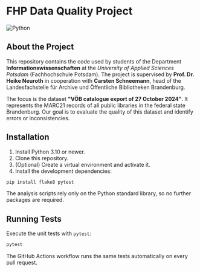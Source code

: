 # FHP Data Quality Project

![Python](https://img.shields.io/badge/Python-3.10+-blue)

## About the Project

This repository contains the code used by students of the Department **Informationswissenschaften** at the *University of Applied Sciences Potsdam* (Fachhochschule Potsdam). The project is supervised by **Prof. Dr. Heike Neuroth** in cooperation with **Carsten Schneemann**, head of the Landesfachstelle für Archive und Öffentliche Bibliotheken Brandenburg.

The focus is the dataset **"VÖB catalogue export of 27 October 2024"**. It represents the MARC21 records of all public libraries in the federal state Brandenburg. Our goal is to evaluate the quality of this dataset and identify errors or inconsistencies.

## Installation

1. Install Python 3.10 or newer.
2. Clone this repository.
3. (Optional) Create a virtual environment and activate it.
4. Install the development dependencies:

```bash
pip install flake8 pytest
```

The analysis scripts rely only on the Python standard library, so no further packages are required.

## Running Tests

Execute the unit tests with `pytest`:

```bash
pytest
```

The GitHub Actions workflow runs the same tests automatically on every pull request.